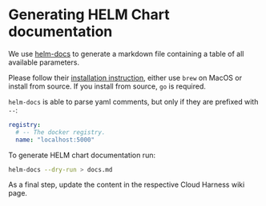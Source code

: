 # Generating HELM Chart documentation

We use [helm-docs](https://github.com/norwoodj/helm-docs) to generate a markdown file containing a table of all
available parameters.

Please follow their [installation instruction](https://github.com/norwoodj/helm-docs#installation), either use `brew` on MacOS or
install from source. If you install from source, `go` is required.

`helm-docs` is able to parse yaml comments, but only if they are prefixed with `--`:

```yaml
registry:
  # -- The docker registry.
  name: "localhost:5000"
```

To generate HELM chart documentation run:

````bash
helm-docs --dry-run > docs.md
````

As a final step, update the content in the respective Cloud Harness wiki page.